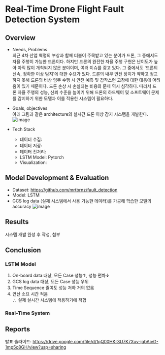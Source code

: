 # Real-Time Drone Flight Fault Detection System
## Overview
* Needs, Problems<br>
 최근 4차 산업 혁명의 부상과 함께 더불어 주목받고 있는 분야가 드론, 그 중에서도 자율 주행이 가능한 드론이다. 하지만 드론의 완전한 자율 주행 구현은 난이도가 높아 아직 많이 개척되지 않은 분야이며, 여러 이슈를 갖고 있다. 그 중에서도 '드론의 신속, 정확한 이상 탐지'에 대한 수요가 있다. 드론의 내부 안전 장치가 약하고 정교하지 못해 드론의 비상 임무 수행 시 안전 예측 및 갑작스런 고장에 대한 대응에 어려움이 있기 때문이다. 드론 손상 시 손실되는 비용의 문제 역시 심각하다. 따라서 드론 자율 주행의 성능, 신뢰 수준을 높이기 위해 드론의 하드웨어 및 소프트웨어 문제를 감지하기 위한 모델과 이를 적용한 시스템이 필요하다.

* Goals, objectives<br>
 아래 그림과 같은 architecture의 실시간 드론 이상 감지 시스템을 개발한다.
![image](https://user-images.githubusercontent.com/48075848/122977825-cc596100-d3d0-11eb-8109-791698267a27.png)

* Tech Stack
    - 데이터 수집:
    - 데이터 저장:
    - 데이터 전처리:
    - LSTM Model: Pytorch
    - Visualization:

## Model Development & Evaluation
- Dataset: https://github.com/mrtbrnz/fault_detection
- Model: LSTM
- GCS log data (실제 시스템에서 사용 가능한 데이터)를 가공해 학습한 모델의 accuracy
![image](https://user-images.githubusercontent.com/48075848/122979223-44745680-d3d2-11eb-9537-f40cf2404e4d.png)

## Results
시스템 개발 완성 후 작성, 첨부

## Conclusion
### LSTM Model
1. On-board data 대상, 모든 Case 성능↑, 성능 편차↓
2. GCS log data 대상, 모든 Case 성능 우위
3. Time Sequence 줄여도 성능 저하 거의 없음
4. 연산 소요 시간 적음<br>
∴ 실제 실시간 시스템에 적용하기에 적합

### Real-Time System

## Reports
발표 슬라이드: https://drive.google.com/file/d/1qQ00HKr3U7K7Xuv-jqbAivG-1mp5c8GH/view?usp=sharing
